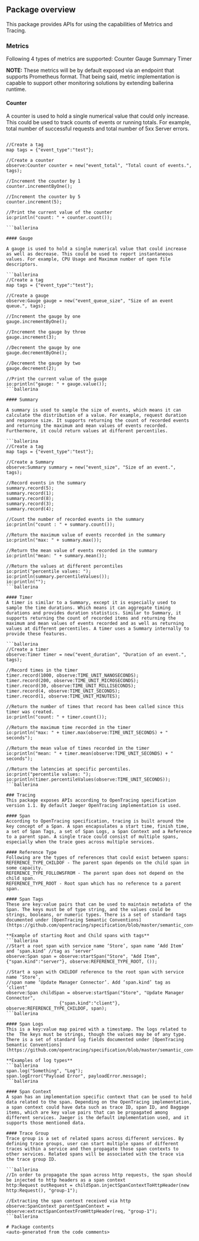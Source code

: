 ## Package overview

This package provides APIs for using the capabilities of Metrics and Tracing.

### Metrics

Following 4 types of metrics are supported: 
Counter
Gauge
Summary
Timer

**NOTE:** These metrics will be by default exposed via an endpoint that supports Prometheus format. That being said, metric implementation is capable to support other monitoring solutions by extending ballerina runtime.

#### Counter 

A counter is used to hold a single numerical value that could only increase. This could be used to track counts of events or running totals. For example, total number of successful requests and total number of 5xx Server errors.

```ballerina

//Create a tag
map tags = {"event_type":"test"};

//Create a counter
observe:Counter counter = new("event_total", "Total count of events.", tags);

//Increment the counter by 1
counter.incrementByOne();

//Increment the counter by 5
counter.increment(5);

//Print the current value of the counter
io:println("count: " + counter.count());

```ballerina

#### Gauge

A gauge is used to hold a single numerical value that could increase as well as decrease. This could be used to report instantaneous values. For example, CPU Usage and Maximum number of open file descriptors.

```ballerina
//Create a tag
map tags = {"event_type":"test"};

//Create a gauge
observe:Gauge gauge = new("event_queue_size", "Size of an event queue.", tags);

//Increment the gauge by one
gauge.incrementByOne();

//Increment the gauge by three
gauge.increment(3);

//Decrement the gauge by one
gauge.decrementByOne();

//Decrement the gauge by two
gauge.decrement(2);

//Print the current value of the guage
io:println("gauge: " + gauge.value());
```ballerina

#### Summary 

A summary is used to sample the size of events, which means it can calculate the distribution of a value. For example, request duration and response size. It supports returning the count of recorded events and returning the maximum and mean values of events recorded. Furthermore, it could return values at different percentiles.

```ballerina
//Create a tag
map tags = {"event_type":"test"};

//Create a Summary
observe:Summary summary = new("event_size", "Size of an event.", tags);

//Record events in the summary
summary.record(5);	
summary.record(1);
summary.record(8);
summary.record(3);
summary.record(4);

//Count the number of recorded events in the summary
io:println("count : " + summary.count());

//Return the maximum value of events recorded in the summary
io:println("max: " + summary.max());

//Return the mean value of events recorded in the summary 
io:println("mean: " + summary.mean());

//Return the values at different percentiles
io:print("percentile values: ");
io:println(summary.percentileValues());
io:println("");
```ballerina

#### Timer
A timer is similar to a Summary, except it is especially used to sample the time durations. Which means it can aggregate timing durations and provides duration statistics. Similar to Summary, it supports returning the count of recorded items and returning the maximum and mean values of events recorded and as well as returning values at different percentiles. A timer uses a Summary internally to provide these features.

```ballerina
//Create a timer
observe:Timer timer = new("event_duration", "Duration of an event.", tags);

//Record times in the timer
timer.record(1000, observe:TIME_UNIT_NANOSECONDS);
timer.record(200, observe:TIME_UNIT_MICROSECONDS);
timer.record(30, observe:TIME_UNIT_MILLISECONDS);
timer.record(4, observe:TIME_UNIT_SECONDS);
timer.record(1, observe:TIME_UNIT_MINUTES);

//Return the number of times that record has been called since this timer was created.
io:println("count: " + timer.count());

//Return the maximum time recorded in the timer
io:println("max: " + timer.max(observe:TIME_UNIT_SECONDS) + " seconds");

//Return the mean value of times recorded in the timer
io:println("mean: " + timer.mean(observe:TIME_UNIT_SECONDS) + " seconds");

//Return the latencies at specific percentiles.
io:print("percentile values: ");
io:println(timer.percentileValues(observe:TIME_UNIT_SECONDS));
```ballerina

### Tracing
This package exposes APIs according to OpenTracing specification version 1.1. By default Jaeger OpenTracing implementation is used. 

#### Span
According to OpenTracing specification, tracing is built around the key concept of a Span. A span encapsulates a start time, finish time, a set of Span Tags, a set of Span Logs, a Span Context and a Reference to a parent span. A single trace could consist of multiple spans, especially when the trace goes across multiple services.

#### Reference Type
Following are the types of references that could exist between spans:
REFERENCE_TYPE_CHILDOF - The parent span depends on the child span in some capacity.
REFERENCE_TYPE_FOLLOWSFROM - The parent span does not depend on the child span.
REFERENCE_TYPE_ROOT - Root span which has no reference to a parent span.

#### Span Tags
These are key:value pairs that can be used to maintain metadata of the Span. The keys must be of type string, and the values could be strings, booleans, or numeric types. There is a set of standard tags documented under [OpenTracing Semantic Conventions](https://github.com/opentracing/specification/blob/master/semantic_conventions.md)

**Example of starting Root and Child spans with tags**
```ballerina
//Start a root span with service name ‘Store’, span name ‘Add Item’ and ‘span.kind’ //tag as ‘server’
observe:Span span = observe:startSpan("Store", "Add Item", {"span.kind":"server"}, observe:REFERENCE_TYPE_ROOT, ());

//Start a span with CHILDOF reference to the root span with service name ‘Store’, 
//span name ‘Update Manager Connector’. Add ‘span.kind’ tag as ‘client’
observe:Span childSpan = observe:startSpan("Store", "Update Manager Connector",
                  	{"span.kind":"client"}, observe:REFERENCE_TYPE_CHILDOF, span);
```ballerina

#### Span Logs
This is a key:value map paired with a timestamp. The logs related to the  The keys must be strings, though the values may be of any type. There is a set of standard log fields documented under [OpenTracing Semantic Conventions](https://github.com/opentracing/specification/blob/master/semantic_conventions.md)

**Examples of log types**
```ballerina
span.log("Something", "Log");
span.logError("Payload Error", payloadError.message);
```ballerina

#### Span Context
A span has an implementation specific context that can be used to hold data related to the span. Depending on the OpenTracing implementation, a span context could have data such as trace ID, span ID, and Baggage items, which are key value pairs that can be propagated among different services. Jaeger is the default implementation used, and it supports those mentioned data.

#### Trace Group
Trace group is a set of related spans across different services. By defining trace groups, user can start multiple spans of different traces within a service and then propagate those span contexts to other services. Related spans will be associated with the trace via the trace group ID.

```ballerina
//In order to propagate the span across http requests, the span should be injected to http headers as a span context
http:Request outRequest = childSpan.injectSpanContextToHttpHeader(new http:Request(), "group-1");

//Extracting the span context received via http
observe:SpanContext parentSpanContext = observe:extractSpanContextFromHttpHeader(req, "group-1");
```ballerina

# Package contents
<auto-generated from the code comments>
